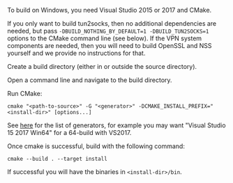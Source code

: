 To build on Windows, you need Visual Studio 2015 or 2017 and CMake.

If you only want to build tun2socks, then no additional dependencies are needed, but pass `-DBUILD_NOTHING_BY_DEFAULT=1 -DBUILD_TUN2SOCKS=1` options to the CMake command line (see below). If the VPN system components are needed, then you will need to build OpenSSL and NSS yourself and we provide no instructions for that.

Create a build directory (either in or outside the source directory).

Open a command line and navigate to the build directory.

Run CMake:

```
cmake "<path-to-source>" -G "<generator>" -DCMAKE_INSTALL_PREFIX="<install-dir>" [options...]
```

See [here](https://cmake.org/cmake/help/latest/manual/cmake-generators.7.html) for the list of generators, for example you may want "Visual Studio 15 2017 Win64" for a 64-build with VS2017.

Once cmake is successful, build with the following command:

```
cmake --build . --target install
```

If successful you will have the binaries in `<install-dir>/bin`.
